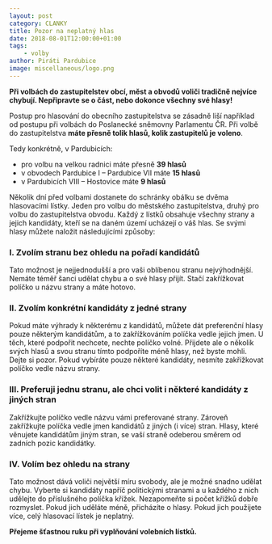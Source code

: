 ```yaml
---
layout: post
category: CLANKY
title: Pozor na neplatný hlas
date: 2018-08-01T12:00:00+01:00
tags:
    - volby
author: Piráti Pardubice
image: miscellaneous/logo.png
---
```


**Při volbách do zastupitelstev obcí, měst a obvodů voliči tradičně nejvíce
chybují. Nepřipravte se o část, nebo dokonce všechny své hlasy!**


Postup pro hlasování do obecního zastupitelstva se zásadně liší například od
postupu při volbách do Poslanecké sněmovny Parlamentu ČR. Při volbě do
zastupitelstva **máte přesně tolik hlasů, kolik zastupitelů je voleno**.

Tedy konkrétně, v Pardubicích:

  * pro volbu na velkou radnici máte přesně **39 hlasů**
  *	v obvodech Pardubice I – Pardubice VII máte **15 hlasů**
  *	v Pardubicích VIII – Hostovice máte **9 hlasů**

Několik dní před volbami dostanete do schránky obálku se dvěma hlasovacími
lístky. Jeden pro volbu do městského zastupitelstva, druhý pro volbu do
zastupitelstva obvodu. Každý z lístků obsahuje všechny strany a jejich
kandidáty, kteří se na daném území ucházejí o váš hlas. Se svými hlasy můžete
naložit následujícími způsoby:

### I. Zvolím stranu bez ohledu na pořadí kandidátů

Tato možnost je nejjednodušší a pro vaši oblíbenou stranu nejvýhodnější. Nemáte
téměř šanci udělat chybu a o své hlasy přijít. Stačí zakřížkovat políčko u názvu
strany a máte hotovo.

### II. Zvolím konkrétní kandidáty z jedné strany

Pokud máte výhrady k některému z kandidátů, můžete dát preferenční hlasy pouze
některým kandidátům, a to zakřížkováním políčka vedle jejich jmen. U těch, které
podpořit nechcete, nechte políčko volné. Přijdete ale o několik svých hlasů a
svou stranu tímto podpoříte méně hlasy, než byste mohli. Dejte si pozor. Pokud
vybíráte pouze některé kandidáty, nesmíte zakřížkovat políčko vedle názvu
strany.

### III. Preferuji jednu stranu, ale chci volit i některé kandidáty z jiných stran

Zakřížkujte políčko vedle názvu vámi preferované strany. Zároveň zakřížkujte
políčka vedle jmen kandidátů z jiných (i více) stran. Hlasy, které věnujete
kandidátům jiným stran, se vaší straně odeberou směrem od zadních pozic
kandidátky.

### IV. Volím bez ohledu na strany

Tato možnost dává voliči největší míru svobody, ale je možné snadno udělat
chybu. Vyberte si kandidáty napříč politickými stranami a u každého z nich
udělejte do příslušného políčka křížek. Nezapomeňte si počet křížků dobře
rozmyslet. Pokud jich uděláte méně, přicházíte o hlasy. Pokud jich použijete
více, celý hlasovací lístek je neplatný.

**Přejeme šťastnou ruku při vyplňování volebních lístků.**
